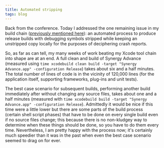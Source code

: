 ```yaml
---
title: Automated stripping
tags: blog
---
```


Back from the conference. Today I addressed the one remaining issue in my build chain ([previously mentioned here](http://wincent.com/a/about/wincent/weblog/archives/2006/03/dstroot_install.php)): an automated process to produce release builds with debugging symbols stripped while keeping an unstripped copy locally for the purposes of deciphering crash reports.

So, as far as can tell, my many weeks of work beating my Xcode tool chain into shape are at an end. A full clean and build of Synergy Advance (measured using `time xcodebuild clean build -target "Synergy Advance.app" -configuration Release`) takes about six and a half minutes. The total number of lines of code is in the vicinity of 120,000 lines (for the application itself, supporting frameworks, plug-ins and unit tests).

The best case scenario for subsequent builds, performing another build immediately after without changing any source files, takes about one and a half minutes (measured with `time xcodebuild build -target "Synergy Advance.app" -configuration Release`). Admittedly it would be nice if this time were a little lower but there are some parts of the build process (certain shell script phases) that have to be done on every single build even if no source files change; this because there is no non-kludgey way to determine when these things should be done, so you have to do them every time. Nevertheless, I am pretty happy with the process now; it's certainly much speedier than it was in the past when even the best case scenario seemed to drag on for ever.
